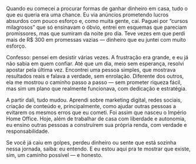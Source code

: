 Quando eu comecei a procurar formas de ganhar dinheiro em casa, tudo o que eu queria era uma chance. Eu via anúncios prometendo lucros absurdos com pouco esforço e, como muita gente, caí. Paguei por “cursos milagrosos” que só ensinavam o óbvio, entrei em esquemas que pareciam promissores, mas que sumiram da noite pro dia. Teve vezes em que perdi mais de R$ 300 em promessas vazias — dinheiro que eu juntei com muito esforço.

Confesso: pensei em desistir várias vezes. A frustração era grande, e eu já não sabia em quem confiar. Até que um dia, meio sem esperança, resolvi apostar pela última vez. Encontrei uma pessoa simples, que mostrava resultados reais e falava a verdade, sem enrolação. Diferente dos outros, ela me mostrou o caminho passo a passo — sem prometer riqueza fácil, mas sim um plano que realmente funcionava, com dedicação e estratégia.

A partir dali, tudo mudou. Aprendi sobre marketing digital, redes sociais, criação de conteúdo e, principalmente, como ajudar outras pessoas a evitarem os mesmos erros que eu cometi. Foi assim que nasceu o Império Home Office. Hoje, além de trabalhar de casa com liberdade e autonomia, eu ensino outras pessoas a construírem sua própria renda, com verdade e responsabilidade.

Se você já caiu em golpes, perdeu dinheiro ou sente que está sozinha nessa jornada, saiba: eu entendo. E eu estou aqui pra te mostrar que existe, sim, um caminho possível — e honesto.
